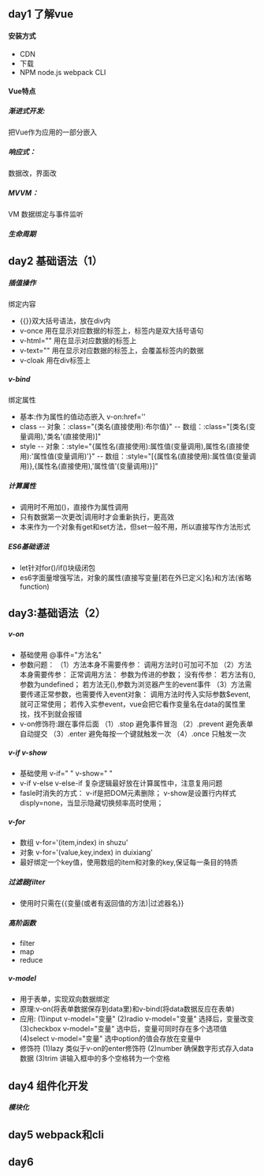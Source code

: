 ## day1 了解vue
#### 安装方式
- CDN
- 下载 
- NPM node.js webpack CLI
#### Vue特点
##### 渐进式开发:
把Vue作为应用的一部分嵌入
##### 响应式：
数据改，界面改
##### MVVM：
VM 数据绑定与事件监听
##### 生命周期
## day2 基础语法（1）
##### 插值操作
绑定内容
- {{}}双大括号语法，放在div内
- v-once  用在显示对应数据的标签上，标签内是双大括号语句
- v-html="" 用在显示对应数据的标签上
- v-text="" 用在显示对应数据的标签上，会覆盖标签内的数据
- v-cloak  用在div标签上
##### v-bind
绑定属性
- 基本:作为属性的值动态嵌入 v-on:href='' 
- class
-- 对象：:class="{类名(直接使用):布尔值}"
-- 数组：:class="[类名(变量调用),'类名'(直接使用)]"
- style
-- 对象：:style="{属性名(直接使用):属性值(变量调用),属性名(直接使用):'属性值(变量调用)'}"
-- 数组：:style="[{属性名(直接使用):属性值(变量调用)},{属性名(直接使用),'属性值'(变量调用)}]"
##### 计算属性
- 调用时不用加()，直接作为属性调用
- 只有数据第一次更改|调用时才会重新执行，更高效
- 本来作为一个对象有get和set方法，但set一般不用，所以直接写作方法形式
##### ES6基础语法
- let针对for()/if()块级闭包
- es6字面量增强写法，对象的属性(直接写变量[若在外已定义]名)和方法(省略function)
## day3:基础语法（2）
##### v-on
- 基础使用 @事件="方法名"
- 参数问题：
（1）方法本身不需要传参：
调用方法时()可加可不加
（2）方法本身需要传参：
正常调用方法：
参数为传进的参数；
没有传参：
若方法有(),参数为undefined；
若方法无(),参数为浏览器产生的event事件
（3）方法需要传递正常参数，也需要传入event对象：
调用方法时传入实际参数$event,就可正常使用；
若传入实参event，vue会把它看作变量名在data的属性里找，找不到就会报错
- v-on修饰符:跟在事件后面
（1）.stop  避免事件冒泡
（2）.prevent 避免表单自动提交
（3）.enter 避免每按一个键就触发一次
（4）.once  只触发一次
##### v-if v-show
- 基础使用 v-if=" " v-show=" "
- v-if v-else v-else-if 复杂逻辑最好放在计算属性中，注意复用问题
- fasle时消失的方式：
v-if是把DOM元素删除；
v-show是设置行内样式disply=none，当显示隐藏切换频率高时使用；
##### v-for
- 数组 v-for='(item,index) in shuzu'
- 对象 v-for='(value,key,index) in duixiang'
- 最好绑定一个key值，使用数组的item和对象的key,保证每一条目的特质
##### 过滤器filter
- 使用时只需在{{变量(或者有返回值的方法)|过滤器名}}
##### 高阶函数 
- filter 
- map
- reduce
##### v-model
- 用于表单，实现双向数据绑定
- 原理:v-on(将表单数据保存到data里)和v-bind(将data数据反应在表单)
- 应用:
(1)input v-model="变量"
(2)radio v-model="变量" 选择后，变量改变
(3)checkbox v-model="变量" 选中后，变量可同时存在多个选项值
(4)select v-model="变量" 选中option的值会存放在变量中
- 修饰符
(1)lazy 类似于v-on的enter修饰符
(2)number 确保数字形式存入data数据
(3)trim 讲输入框中的多个空格转为一个空格
## day4 组件化开发
##### 模块化


## day5 webpack和cli

## day6 
